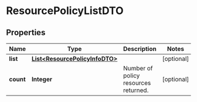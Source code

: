 

# ResourcePolicyListDTO

## Properties

Name | Type | Description | Notes
------------ | ------------- | ------------- | -------------
**list** | [**List&lt;ResourcePolicyInfoDTO&gt;**](ResourcePolicyInfoDTO.md) |  |  [optional]
**count** | **Integer** | Number of policy resources returned.  |  [optional]



